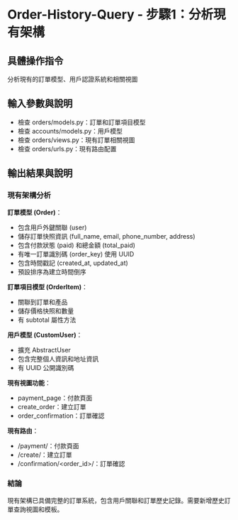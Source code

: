 # Order-History-Query - 步驟1：分析現有架構

## 具體操作指令
分析現有的訂單模型、用戶認證系統和相關視圖

## 輸入參數與說明
- 檢查 orders/models.py：訂單和訂單項目模型
- 檢查 accounts/models.py：用戶模型
- 檢查 orders/views.py：現有訂單相關視圖
- 檢查 orders/urls.py：現有路由配置

## 輸出結果與說明

### 現有架構分析

**訂單模型 (Order)**：
- 包含用戶外鍵關聯 (user)
- 儲存訂單快照資訊 (full_name, email, phone_number, address)
- 包含付款狀態 (paid) 和總金額 (total_paid)
- 有唯一訂單識別碼 (order_key) 使用 UUID
- 包含時間戳記 (created_at, updated_at)
- 預設排序為建立時間倒序

**訂單項目模型 (OrderItem)**：
- 關聯到訂單和產品
- 儲存價格快照和數量
- 有 subtotal 屬性方法

**用戶模型 (CustomUser)**：
- 擴充 AbstractUser
- 包含完整個人資訊和地址資訊
- 有 UUID 公開識別碼

**現有視圖功能**：
- payment_page：付款頁面
- create_order：建立訂單
- order_confirmation：訂單確認

**現有路由**：
- /payment/：付款頁面
- /create/：建立訂單
- /confirmation/<order_id>/：訂單確認

### 結論
現有架構已具備完整的訂單系統，包含用戶關聯和訂單歷史記錄。需要新增歷史訂單查詢視圖和模板。